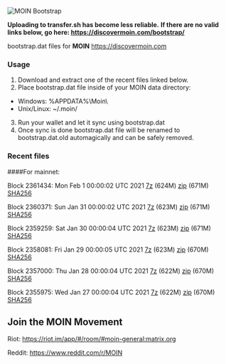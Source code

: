 ![MOIN Bootstrap](https://i.imgur.com/KjM1jMp.jpg)

**Uploading to transfer.sh has become less reliable.**
**If there are no valid links below, go here: https://discovermoin.com/bootstrap/**

bootstrap.dat files for **MOIN** https://discovermoin.com

### Usage

1. Download and extract one of the recent files linked below.
2. Place bootstrap.dat file inside of your MOIN data directory:
 - Windows: %APPDATA%\Moin\
 - Unix/Linux: ~/.moin/
3. Run your wallet and let it sync using bootstrap.dat
4. Once sync is done bootstrap.dat file will be renamed to bootstrap.dat.old automagically and can be safely removed.


### Recent files

####For mainnet:

Block 2361434: Mon Feb  1 00:00:02 UTC 2021 [7z](https://transfer.sh/NqqF9/bootstrap.dat.20210201.7z) (624M) [zip](https://transfer.sh/12ri13/bootstrap.dat.20210201.zip) (671M) [SHA256](https://transfer.sh/15pUlH/sha256.txt)

Block 2360371: Sun Jan 31 00:00:02 UTC 2021 [7z](https://transfer.sh/Ek4W2/bootstrap.dat.20210131.7z) (623M) [zip](https://transfer.sh/8PEyj/bootstrap.dat.20210131.zip) (671M) [SHA256](https://transfer.sh/Df1Rz/sha256.txt)

Block 2359259: Sat Jan 30 00:00:04 UTC 2021 [7z](https://transfer.sh/xykjl/bootstrap.dat.20210130.7z) (623M) [zip](https://transfer.sh/Yew0m/bootstrap.dat.20210130.zip) (671M) [SHA256](https://transfer.sh/ohL0C/sha256.txt)

Block 2358081: Fri Jan 29 00:00:05 UTC 2021 [7z](https://transfer.sh/cK8CR/bootstrap.dat.20210129.7z) (623M) [zip](https://transfer.sh/KmlLW/bootstrap.dat.20210129.zip) (670M) [SHA256](https://transfer.sh/RwEh3/sha256.txt)

Block 2357000: Thu Jan 28 00:00:04 UTC 2021 [7z](https://transfer.sh/phyi1/bootstrap.dat.20210128.7z) (622M) [zip](https://transfer.sh/zNRDN/bootstrap.dat.20210128.zip) (670M) [SHA256](https://transfer.sh/l2N2P/sha256.txt)

Block 2355975: Wed Jan 27 00:00:04 UTC 2021 [7z](https://transfer.sh/YRNG/bootstrap.dat.20210127.7z) (622M) [zip](https://transfer.sh/pn1mO/bootstrap.dat.20210127.zip) (670M) [SHA256](https://transfer.sh/13kZfv/sha256.txt)

## Join the MOIN Movement

Riot: https://riot.im/app/#/room/#moin-general:matrix.org

Reddit: https://www.reddit.com/r/MOIN
